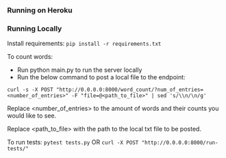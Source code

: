 ### Running on Heroku ###


### Running Locally ###
Install requirements:
`pip install -r requirements.txt`

To count words:
- Run python main.py to run the server locally
- Run the below command to post a local file to the endpoint:

`curl -s -X POST "http://0.0.0.0:8000/word_count/?num_of_entries=<number_of_entries>" -F "file=@<path_to_file>" | sed 's/\\n/\n/g'`

Replace <number_of_entries> to the amount of words and their counts you would like to see.

Replace <path_to_file> with the path to the local txt file to be posted.

To run tests:  `pytest tests.py`  OR `curl -X POST "http://0.0.0.0:8000/run-tests/"`
